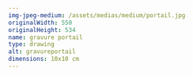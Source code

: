 ```yaml
---
img-jpeg-medium: /assets/medias/medium/portail.jpg
originalWidth: 550
originalHeight: 534
name: gravure portail
type: drawing
alt: gravureportail
dimensions: 10x10 cm
---
```

